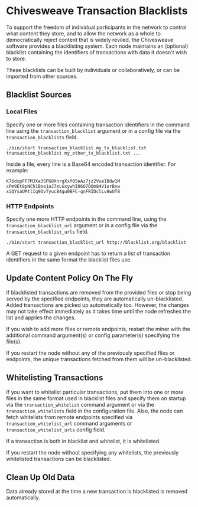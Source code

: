
# Chivesweave Transaction Blacklists

To support the freedom of individual participants in the network to control what content they store, and to allow the network as a whole to democratically reject content that is widely reviled, the Chivesweave software provides a blacklisting system.
Each node maintains an (optional) blacklist containing the identifiers of transactions with data it doesn't wish to store.

These blacklists can be built by individuals or collaboratively, or can be imported from other sources.

## Blacklist Sources

### Local Files

Specify one or more files containing transaction identifiers in the command line using the `transaction_blacklist` argument or in a config file via the `transaction_blacklists` field.

```
./bin/start transaction_blacklist my_tx_blacklist.txt transaction_blacklist my_other_tx_blacklist.txt ...
```

Inside a file, every line is a Base64 encoded transaction identifier. For example:

```
K76dxpFF7MJXa3SPG8XnrgXxf05eAz7jz2Vue1Bdw1M
cPm9Et8pNCh1Boo1aJ7eLGxywhI06O7DQm84V1orBsw
xiQYsaUMtlIq9DvTyucB4gu0BFC-qnFRIDclLv8wUT8
```

### HTTP Endpoints

Specify one more HTTP endpoints in the command line, using the `transaction_blacklist_url` argument or in a config file via the `transaction_blacklist_urls` field.

```
./bin/start transaction_blacklist_url http://blacklist.org/blacklist
```

A GET request to a given endpoint has to return a list of transaction identifiers in the
same format the blacklist files use.

## Update Content Policy On The Fly

If blacklisted transactions are removed from the provided files or stop being served by the
specified endpoints, they are automatically un-blacklisted. Added transactions are picked
up automatically too. However, the changes may not take effect immediately as it takes time
until the node refreshes the list and applies the changes.

If you wish to add more files or remote endpoints, restart the miner with the additional command argument(s) or config parameter(s) specifying the file(s).

If you restart the node without any of the previously specified files or endpoints, the unique
transactions fetched from them will be un-blacklisted.

## Whitelisting Transactions

If you want to whitelist particular transactions, put them into one or more files in the same format
used in blacklist files and specify them on startup via the `transaction_whitelist` command argument
or via the `transaction_whitelists` field in the configuration file. Also, the node can fetch
whitelists from remote endpoints specified via `transaction_whitelist_url` command arguments or
`transaction_whitelist_urls` config field.

If a transaction is both in blacklist and whitelist, it is whitelisted.

If you restart the node without specifying any whitelists, the previously whitelisted transactions
can be blacklisted.

## Clean Up Old Data

Data already stored at the time a new transaction is blacklisted is removed automatically.
